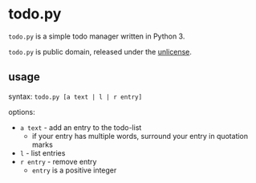 # <span>todo.py</span>

`todo.py` is a simple todo manager written in Python 3.

`todo.py` is public domain, released under the [unlicense](https://unlicense.org/).

## usage

syntax: `todo.py [a text | l | r entry]`

options:

* `a text` - add an entry to the todo-list
    * if your entry has multiple words, surround your entry in quotation marks
* `l` - list entries
* `r entry` - remove entry
    * `entry` is a positive integer

